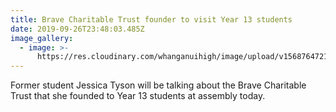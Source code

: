```yaml
---
title: Brave Charitable Trust founder to visit Year 13 students
date: 2019-09-26T23:48:03.485Z
image_gallery:
  - image: >-
      https://res.cloudinary.com/whanganuihigh/image/upload/v1568764721/Events/Jessica_Tyson.Brave_trust.jpg
---
```

Former student Jessica Tyson will be talking about the Brave Charitable Trust that she founded to Year 13 students at assembly today.
